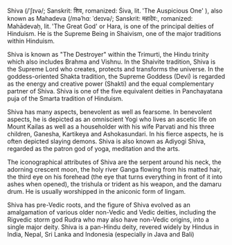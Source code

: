 Shiva (/ˈʃɪvə/; Sanskrit: शिव, romanized: Śiva, lit. 'The Auspicious One' ), also known as Mahadeva (/məˈhɑː ˈdeɪvə/; Sanskrit: महादेव:, romanized: Mahādevaḥ, lit. 'The Great God' or Hara, is one of the principal deities of Hinduism. He is the Supreme Being in Shaivism, one of the major traditions within Hinduism.

Shiva is known as "The Destroyer" within the Trimurti, the Hindu trinity which also includes Brahma and Vishnu. In the Shaivite tradition, Shiva is the Supreme Lord who creates, protects and transforms the universe. In the goddess-oriented Shakta tradition, the Supreme Goddess (Devi) is regarded as the energy and creative power (Shakti) and the equal complementary partner of Shiva. Shiva is one of the five equivalent deities in Panchayatana puja of the Smarta tradition of Hinduism.

Shiva has many aspects, benevolent as well as fearsome. In benevolent aspects, he is depicted as an omniscient Yogi who lives an ascetic life on Mount Kailas as well as a householder with his wife Parvati and his three children, Ganesha, Kartikeya and Ashokasundari. In his fierce aspects, he is often depicted slaying demons. Shiva is also known as Adiyogi Shiva, regarded as the patron god of yoga, meditation and the arts.

The iconographical attributes of Shiva are the serpent around his neck, the adorning crescent moon, the holy river Ganga flowing from his matted hair, the third eye on his forehead (the eye that turns everything in front of it into ashes when opened), the trishula or trident as his weapon, and the damaru drum. He is usually worshipped in the aniconic form of lingam.

Shiva has pre-Vedic roots, and the figure of Shiva evolved as an amalgamation of various older non-Vedic and Vedic deities, including the Rigvedic storm god Rudra who may also have non-Vedic origins, into a single major deity. Shiva is a pan-Hindu deity, revered widely by Hindus in India, Nepal, Sri Lanka and Indonesia (especially in Java and Bali)